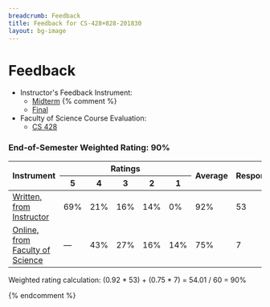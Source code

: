 ```yaml
---
breadcrumb: Feedback
title: Feedback for CS-428+828-201830
layout: bg-image
---
```

# Feedback

* Instructor's Feedback Instrument:
  * [Midterm](midterm.html)
  {% comment %}
  * [Final](final.html)
* Faculty of Science Course Evaluation:
  * [CS 428](fac-eval.html)

### End-of-Semester Weighted Rating: 90%

<div class="table-responsive">
  <table class="table table-bordered table-striped">
		<thead>
			<tr>
				<th rowspan="2">Instrument</th>
        <th colspan="5">Ratings</th>
        <th rowspan="2">Average</th>
        <th rowspan="2">Respondents</th>
			</tr>
			<tr>
				<th>5</th>
				<th>4</th>
				<th>3</th>
				<th>2</th>
				<th>1</th>
			</tr>
		</thead>
		<tbody>
			<tr>
				<td><a href="final.html">Written, from Instructor</a></td>
				<td>69%</td>
        <td>21%</td>
        <td>16%</td>
        <td>14%</td>
        <td>0%</td>
        <td>92%</td>
        <td>53</td>
			</tr>
			<tr>
				<td><a href="fac-eval.html">Online, from Faculty of Science</a></td>
				<td>&mdash;</td>
        <td>43%</td>
        <td>27%</td>
        <td>16%</td>
        <td>14%</td>
        <td>75%</td>
        <td>7</td>
			</tr>
		</tbody>
	</table>
</div>
<p>
  Weighted rating calculation: (0.92 * 53) + (0.75 * 7) = 54.01 / 60 = 90%
</p>
  {% endcomment %}
